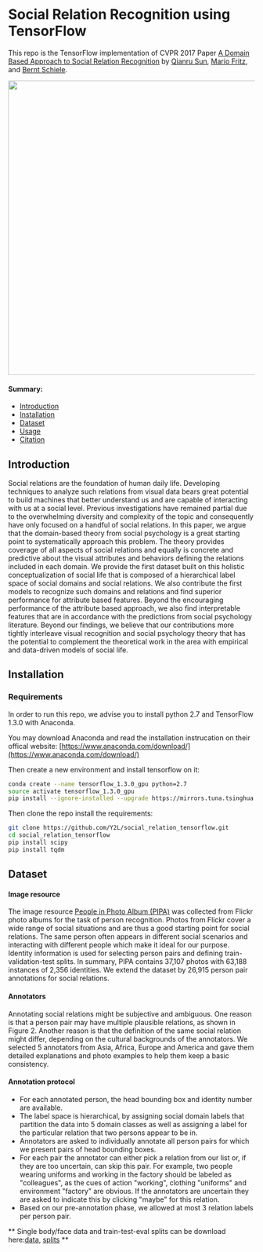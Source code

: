 # Social Relation Recognition using TensorFlow

This repo is the TensorFlow implementation of CVPR 2017 Paper [A Domain Based Approach to Social Relation Recognition](https://arxiv.org/pdf/1704.06456.pdf) by [Qianru Sun](https://www.comp.nus.edu.sg/~sunqr/), [Mario Fritz](https://scalable.mpi-inf.mpg.de/), and [Bernt Schiele](https://www.mpi-inf.mpg.de/departments/computer-vision-and-multimodal-computing/people/bernt-schiele/).

<p align="center">
    <img src="https://github.com/Y2L/social_relation_tensorflow/blob/master/docs/framework.png" width="600"/>
</p>

#### Summary:

* [Introduction](#introduction)
* [Installation](#installation)
* [Dataset](#Dataset)
* [Usage](#usage)
* [Citation](#citation)

## Introduction

Social relations are the foundation of human daily life. Developing techniques to analyze such relations from visual data bears great potential to build machines that better understand us and are capable of interacting with us at a social level. Previous investigations have remained partial due to the overwhelming diversity and complexity of the topic and consequently have only focused on a handful of social relations. In this paper, we argue that the domain-based theory from social psychology is a great starting point to systematically approach this problem. The theory provides coverage of all aspects of social relations and equally is concrete and predictive about the visual attributes and behaviors defining the relations included in each domain. We provide the first dataset built on this holistic conceptualization of social life that is composed of a hierarchical label space of social domains and social relations. We also contribute the first models to recognize such domains and relations and find superior performance for attribute based features. Beyond the encouraging performance of the attribute based approach, we also find interpretable features that are in accordance with the predictions from social psychology literature. Beyond our findings, we believe that our contributions more tightly interleave visual recognition and social psychology theory that has the potential to complement the theoretical work in the area with empirical and data-driven models of social life.

## Installation

### Requirements

In order to run this repo, we advise you to install python 2.7 and TensorFlow 1.3.0 with Anaconda.

You may download Anaconda and read the installation instrucation on their offical website:
[https://www.anaconda.com/download/](https://www.anaconda.com/download/)

Then create a new environment and install tensorflow on it:

```Bash
conda create --name tensorflow_1.3.0_gpu python=2.7
source activate tensorflow_1.3.0_gpu
pip install --ignore-installed --upgrade https://mirrors.tuna.tsinghua.edu.cn/tensorflow/linux/gpu/tensorflow_gpu-1.3.0-cp27-none-linux_x86_64.whl
```

Then clone the repo install the requirements:

```Bash
git clone https://github.com/Y2L/social_relation_tensorflow.git 
cd social_relation_tensorflow
pip install scipy
pip install tqdm
```

## Dataset

#### Image resource
The image resource [People in Photo Album (PIPA)](https://people.eecs.berkeley.edu/~nzhang/piper.html) was collected from Flickr photo albums for the task of person recognition. Photos from Flickr cover a wide range of social situations and are thus a good starting point for social relations. The same person often appears in different social scenarios and interacting with different people which make it ideal for our purpose. Identity information is used for selecting person pairs and defining train-validation-test splits. In summary, PIPA contains 37,107 photos with 63,188 instances of 2,356 identities. We extend the dataset by 26,915 person pair annotations for social relations.

#### Annotators
Annotating social relations might be subjective and ambiguous. One reason is that a person pair may have multiple plausible relations, as shown in Figure 2. Another reason is that the definition of the same social relation might differ, depending on the cultural backgrounds of the annotators. We selected 5 annotators from Asia, Africa, Europe and America and gave them detailed explanations and photo examples to help them keep a basic consistency.

#### Annotation protocol
* For each annotated person, the head bounding box and identity number are available.
* The label space is hierarchical, by assigning social domain labels that partition the data into 5 domain classes as well as assigning a label for the particular relation that two persons appear to be in.
* Annotators are asked to individually annotate all person pairs for which we present pairs of head bounding boxes.
* For each pair the annotator can either pick a relation from our list or, if they are too uncertain, can skip this pair. For example, two people wearing uniforms and working in the factory should be labeled as "colleagues", as the cues of action "working", clothing "uniforms" and environment "factory" are obvious. If the annotators are uncertain they are asked to indicate this by clicking "maybe" for this relation.
* Based on our pre-annotation phase, we allowed at most 3 relation labels per person pair.

** Single body/face data and train-test-eval splits can be download here:[data](http://datasets.d2.mpi-inf.mpg.de/qsun_cvpr17/version_1.0/single_body_face_images.zip), [splits](http://datasets.d2.mpi-inf.mpg.de/qsun_cvpr17/version_1.0/train_test_eval_splits.zip) **
